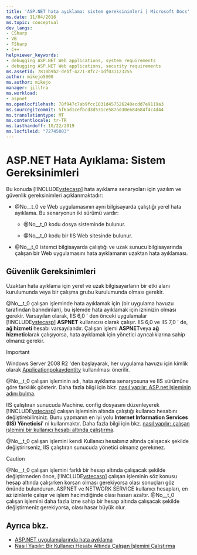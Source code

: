 ```yaml
---
title: 'ASP.NET hata ayıklama: sistem gereksinimleri | Microsoft Docs'
ms.date: 11/04/2016
ms.topic: conceptual
dev_langs:
- CSharp
- VB
- FSharp
- C++
helpviewer_keywords:
- debugging ASP.NET Web applications, system requirements
- debugging ASP.NET Web applications, security requirements
ms.assetid: 7810b9b2-debf-4271-8fc7-1df031123255
author: mikejo5000
ms.author: mikejo
manager: jillfra
ms.workload:
- aspnet
ms.openlocfilehash: 78f947c7ab9fcc1031d457526240ecdd7e9119a3
ms.sourcegitcommit: 5f6ad1cefbcd3d531ce587ad30e684684f4c4d44
ms.translationtype: MT
ms.contentlocale: tr-TR
ms.lasthandoff: 10/22/2019
ms.locfileid: "72745803"
---
```

# <a name="aspnet-debugging-system-requirements"></a>ASP.NET Hata Ayıklama: Sistem Gereksinimleri
Bu konuda [!INCLUDE[vstecasp](../code-quality/includes/vstecasp_md.md)] hata ayıklama senaryoları için yazılım ve güvenlik gereksinimleri açıklanmaktadır:

- @No__t_0 ve Web uygulamasının aynı bilgisayarda çalıştığı yerel hata ayıklama. Bu senaryonun iki sürümü vardır:

  - @No__t_0 kodu dosya sisteminde bulunur.

  - @No__t_0 kodu bir IIS Web sitesinde bulunur.

- @No__t_0 istemci bilgisayarda çalıştığı ve uzak sunucu bilgisayarında çalışan bir Web uygulamasını hata ayıklamanın uzaktan hata ayıklaması.

## <a name="security-requirements"></a>Güvenlik Gereksinimleri
 Uzaktan hata ayıklama için yerel ve uzak bilgisayarların bir etki alanı kurulumunda veya bir çalışma grubu kurulumunda olması gerekir.

 @No__t_0 çalışan işleminde hata ayıklamak için (bir uygulama havuzu tarafından barındırılan), bu işlemde hata ayıklamak için izninizin olması gerekir. Varsayılan olarak, IIS 6,0 ' den önceki uygulamalar [!INCLUDE[vstecasp](../code-quality/includes/vstecasp_md.md)] **ASPNET** kullanıcısı olarak çalışır. IIS 6,0 ve IIS 7,0 ' de, **ağ hizmeti** hesabı varsayılandır. Çalışan işlemi **ASPNET**veya **ağ hizmeti**olarak çalışıyorsa, hata ayıklamak için yönetici ayrıcalıklarına sahip olmanız gerekir.

 > [!IMPORTANT]
 > Windows Server 2008 R2 'den başlayarak, her uygulama havuzu için kimlik olarak [Applicationpokaydentity](/iis/manage/configuring-security/application-pool-identities) kullanılması önerilir.

 @No__t_0 çalışan işleminin adı, hata ayıklama senaryosuna ve IIS sürümüne göre farklılık gösterir. Daha fazla bilgi için bkz. [nasıl yapılır: ASP.net Işleminin adını bulma](../debugger/how-to-find-the-name-of-the-aspnet-process.md).

 IIS çalıştıran sunucuda Machine. config dosyasını düzenleyerek [!INCLUDE[vstecasp](../code-quality/includes/vstecasp_md.md)] çalışan işleminin altında çalıştığı kullanıcı hesabını değiştirebilirsiniz. Bunu yapmanın en iyi yolu **Internet Information Services (IIS) Yöneticisi**' ni kullanmaktır. Daha fazla bilgi için bkz. [nasıl yapılır: çalışan işlemini bir kullanıcı hesabı altında çalıştırma](../debugger/how-to-run-the-worker-process-under-a-user-account.md).

 @No__t_0 çalışan işlemini kendi Kullanıcı hesabınız altında çalışacak şekilde değiştirirseniz, IIS çalıştıran sunucuda yönetici olmanız gerekmez.

> [!CAUTION]
> @No__t_0 çalışan işlemini farklı bir hesap altında çalışacak şekilde değiştirmeden önce, [!INCLUDE[vstecasp](../code-quality/includes/vstecasp_md.md)] çalışan işleminin söz konusu hesap altında çalışırken korsan olması gerekiyorsa olası sonuçları göz önünde bulundurun. ASPNET ve NETWORK SERVICE kullanıcı hesapları, en az izinlerle çalışır ve işlem hacimdiğinde olası hasarı azaltır. @No__t_0 çalışan işlemini daha fazla izne sahip bir hesap altında çalışacak şekilde değiştirmeniz gerekiyorsa, olası hasar büyük olur.

## <a name="see-also"></a>Ayrıca bkz.

- [ASP.NET uygulamalarında hata ayıklama](../debugger/how-to-enable-debugging-for-aspnet-applications.md)
- [Nasıl Yapılır: Bir Kullanıcı Hesabı Altında Çalışan İşlemini Çalıştırma](../debugger/how-to-run-the-worker-process-under-a-user-account.md)